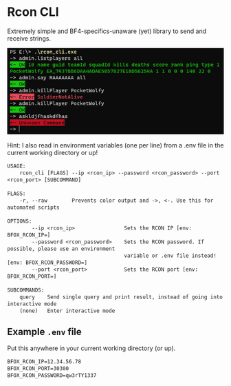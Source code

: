 # Rcon CLI

Extremely simple and BF4-specifics-unaware (yet) library to send and receive strings.

![Example Usage](./.github/rcon_cli_example_usage.png)

Hint: I also read in environment
variables (one per line) from a .env file in the current working directory or up!


```
USAGE:
    rcon_cli [FLAGS] --ip <rcon_ip> --password <rcon_password> --port <rcon_port> [SUBCOMMAND]

FLAGS:
    -r, --raw        Prevents color output and ->, <-. Use this for automated scripts

OPTIONS:
        --ip <rcon_ip>                Sets the RCON IP [env: BFOX_RCON_IP=]
        --password <rcon_password>    Sets the RCON password. If possible, please use an environment
                                      variable or .env file instead! [env: BFOX_RCON_PASSWORD=]
        --port <rcon_port>            Sets the RCON port [env: BFOX_RCON_PORT=]

SUBCOMMANDS:
    query    Send single query and print result, instead of going into interactive mode
    (none)   Enter interactive mode
```


## Example `.env` file
Put this anywhere in your current working directory (or up).
```
BFOX_RCON_IP=12.34.56.78
BFOX_RCON_PORT=30300
BFOX_RCON_PASSWORD=qw3rTY1337
```
